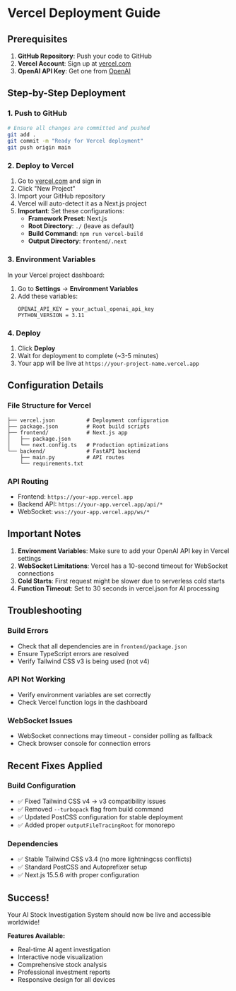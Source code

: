 # Vercel Deployment Guide

## Prerequisites
1. **GitHub Repository**: Push your code to GitHub
2. **Vercel Account**: Sign up at [vercel.com](https://vercel.com)
3. **OpenAI API Key**: Get one from [OpenAI](https://platform.openai.com/api-keys)

## Step-by-Step Deployment

### 1. **Push to GitHub**
```bash
# Ensure all changes are committed and pushed
git add .
git commit -m "Ready for Vercel deployment"
git push origin main
```

### 2. **Deploy to Vercel**
1. Go to [vercel.com](https://vercel.com) and sign in
2. Click "New Project"
3. Import your GitHub repository
4. Vercel will auto-detect it as a Next.js project
5. **Important**: Set these configurations:
   - **Framework Preset**: Next.js
   - **Root Directory**: `./` (leave as default)
   - **Build Command**: `npm run vercel-build`
   - **Output Directory**: `frontend/.next`

### 3. **Environment Variables**
In your Vercel project dashboard:
1. Go to **Settings** → **Environment Variables**
2. Add these variables:
   ```
   OPENAI_API_KEY = your_actual_openai_api_key
   PYTHON_VERSION = 3.11
   ```

### 4. **Deploy**
1. Click **Deploy**
2. Wait for deployment to complete (~3-5 minutes)
3. Your app will be live at `https://your-project-name.vercel.app`

## Configuration Details

### **File Structure for Vercel**
```
├── vercel.json          # Deployment configuration
├── package.json         # Root build scripts
├── frontend/            # Next.js app
│   ├── package.json
│   └── next.config.ts   # Production optimizations
└── backend/             # FastAPI backend
    ├── main.py          # API routes
    └── requirements.txt
```

### **API Routing**
- Frontend: `https://your-app.vercel.app`
- Backend API: `https://your-app.vercel.app/api/*`
- WebSocket: `wss://your-app.vercel.app/ws/*`

## Important Notes

1. **Environment Variables**: Make sure to add your OpenAI API key in Vercel settings
2. **WebSocket Limitations**: Vercel has a 10-second timeout for WebSocket connections
3. **Cold Starts**: First request might be slower due to serverless cold starts
4. **Function Timeout**: Set to 30 seconds in vercel.json for AI processing

## Troubleshooting

### **Build Errors**
- Check that all dependencies are in `frontend/package.json`
- Ensure TypeScript errors are resolved
- Verify Tailwind CSS v3 is being used (not v4)

### **API Not Working**
- Verify environment variables are set correctly
- Check Vercel function logs in the dashboard

### **WebSocket Issues**
- WebSocket connections may timeout - consider polling as fallback
- Check browser console for connection errors

## Recent Fixes Applied

### **Build Configuration**
- ✅ Fixed Tailwind CSS v4 → v3 compatibility issues
- ✅ Removed `--turbopack` flag from build command
- ✅ Updated PostCSS configuration for stable deployment
- ✅ Added proper `outputFileTracingRoot` for monorepo

### **Dependencies**
- ✅ Stable Tailwind CSS v3.4 (no more lightningcss conflicts)
- ✅ Standard PostCSS and Autoprefixer setup
- ✅ Next.js 15.5.6 with proper configuration

## Success!
Your AI Stock Investigation System should now be live and accessible worldwide!

**Features Available:**
- Real-time AI agent investigation
- Interactive node visualization  
- Comprehensive stock analysis
- Professional investment reports
- Responsive design for all devices